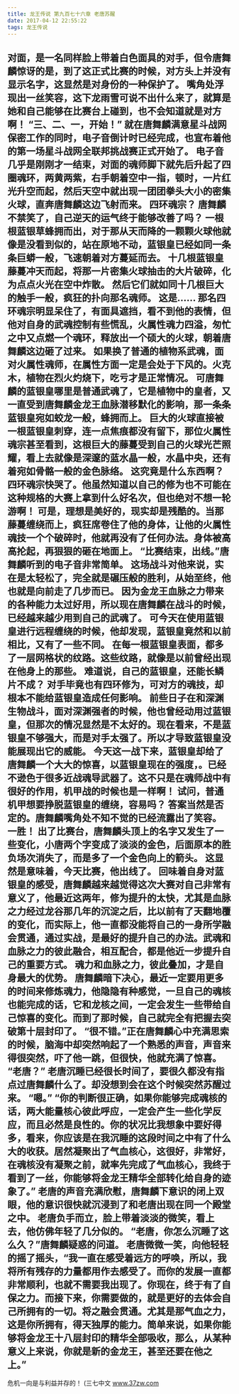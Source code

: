 ```yaml
---
title: 龙王传说 第九百七十六章 老唐苏醒
date: 2017-04-12 22:55:22
tags: 龙王传说
---
```


对面，是一名同样脸上带着白色面具的对手，但令唐舞麟惊讶的是，到了这正式比赛的时候，对方头上并没有显示名字，这显然是对身份的一种保护了。
嘴角处浮现出一丝笑容，这下龙雨雪可说不出什么来了，就算是她和自己能够在比赛台上碰到，也不会知道就是对方啊！
“三、二、一，开始！”
就在唐舞麟满意星斗战网保密工作的同时，电子音倒计时已经完成，也宣布着他的第一场星斗战网全联邦挑战赛正式开始了。
电子音几乎是刚刚才一结束，对面的魂师脚下就先后升起了四圈魂环，两黄两紫，右手朝着空中一指，顿时，一片红光升空而起，然后天空中就出现一团团拳头大小的密集火球，直奔唐舞麟这边飞射而来。
四环魂宗？
唐舞麟不禁笑了，自己逆天的运气终于能够改善了吗？
一根根蓝银草蜂拥而出，对于那从天而降的一颗颗火球他就像是没看到似的，站在原地不动，蓝银皇已经如同一条条巨蟒一般，飞速朝着对方蔓延而去。
十几根蓝银皇藤蔓冲天而起，将那一片密集火球抽击的大片破碎，化为点点火光在空中炸散。
然后它们就如同十几根巨大的触手一般，疯狂的扑向那名魂师。
这是……
那名四环魂宗明显呆住了，有面具遮挡，看不到他的表情，但他对自身的武魂控制有些慌乱，火属性魂力四溢，匆忙之中又点燃一个魂环，释放出一个硕大的火球，朝着唐舞麟这边砸了过来。
如果换了普通的植物系武魂，面对火属性魂师，在属性方面一定是会处于下风的。火克木，植物在烈火灼烧下，吃亏才是正常情况。
可唐舞麟的蓝银皇哪里是普通武魂了，它是植物中的皇者，又一直受到唐舞麟金龙王血脉潜移默化的影响，那一条条蓝银皇宛如蛟龙一般，蜂拥而上。
巨大的火球直接被一根蓝银皇刺穿，连一点焦痕都没有留下，那位火属性魂宗甚至看到，这根巨大的藤蔓受到自己的火球光芒照耀，看上去就像是深邃的蓝水晶一般，水晶中央，还有着宛如骨骼一般的金色脉络。
这究竟是什么东西啊？四环魂宗快哭了。他虽然知道以自己的修为也不可能在这种规格的大赛上拿到什么好名次，但也绝对不想一轮游啊！
可是，理想是美好的，现实却是残酷的。当那藤蔓缠绕而上，疯狂席卷住了他的身体，让他的火属性魂技一个个破碎时，他就再没有了任何办法。身体被高高抡起，再狠狠的砸在地面上。
“比赛结束，出线。”唐舞麟听到的电子音非常简单。
这场战斗对他来说，实在是太轻松了，完全就是碾压般的胜利，从始至终，他也就是向前走了几步而已。
因为金龙王血脉之力带来的各种能力太过好用，所以现在唐舞麟在战斗的时候，已经越来越少用到自己的武魂了。
可今天在使用蓝银皇进行远程缠绕的时候，他却发现，蓝银皇竟然和以前相比，又有了一些不同。
在每一根蓝银皇表面，都多了一层网格状的纹路。这些纹路，就像是以前曾经出现在他身上的那些。
难道说，自己的蓝银皇，还能长鳞片不成？
对手毕竟也有四环修为，可对方的魂技，却根本不能给蓝银皇造成任何影响。
前些日子在和深渊生物战斗，面对深渊强者的时候，他也曾经动用过蓝银皇，但那次的情况显然是不太好的。现在看来，不是蓝银皇不够强大，而是对手太强了。所以才导致蓝银皇没能展现出它的威能。
今天这一战下来，蓝银皇却给了唐舞麟一个大大的惊喜，以蓝银皇现在的强度，。已经不逊色于很多近战魂导武器了。这不只是在魂师战中有很好的作用，机甲战的时候也是一样啊！
试问，普通机甲想要挣脱蓝银皇的缠绕，容易吗？
答案当然是否定的。唐舞麟嘴角处不知不觉的已经流露出了笑容。
一胜！
出了比赛台，唐舞麟头顶上的名字又发生了一些变化，小唐两个字变成了淡淡的金色，后面原本的胜负场次消失了，而是多了一个金色向上的箭头。
这显然是意味着，今天比赛，他出线了。
回味着自身对蓝银皇的感受，唐舞麟越来越觉得这次大赛对自己非常有意义了，他最近这两年，修为提升的太快，尤其是血脉之力经过龙谷那几年的沉淀之后，比以前有了天翻地覆的变化，而实际上，他一直都没能将自己的一身所学融会贯通，通过实战，是最好的提升自己的办法。武魂和血脉之力的彼此融合，相互配合，都是他近一步提升自己的重要方式。
魂力和血脉之力，彼此叠加，才是自身最大的优势。
唐舞麟暗下决心，最近一定要用更多的时间来修炼魂力，他隐隐有种感觉，一旦自己的魂核也能完成的话，它和龙核之间，一定会发生一些带给自己惊喜的变化。而到了那时候，自己就完全有把握去突破第十层封印了。
“很不错。”正在唐舞麟心中充满思索的时候，脑海中却突然响起了一个熟悉的声音，声音来得很突然，吓了他一跳，但很快，他就充满了惊喜。
“老唐？”
老唐沉睡已经很长时间了，要很久都没有指点过唐舞麟什么了。却没想到会在这个时候突然苏醒过来。
“嗯。”
“你的判断很正确，如果你能够完成魂核的话，两大能量核心彼此呼应，一定会产生一些化学反应，而且必然是良性的。你的状况比我想象中要好得多，看来，你应该是在我沉睡的这段时间之中有了什么大的收获。居然凝聚出了气血核心，这很好，非常好，在魂核没有凝聚之前，就率先完成了气血核心，我终于看到了一丝，你能够将金龙王精华全部转化给自身的迹象了。”
老唐的声音充满欣慰，唐舞麟下意识的闭上双眼，他的意识很快就沉浸到了和老唐出现在同一个殿堂之中。
老唐负手而立，脸上带着淡淡的微笑，看上去，他仿佛年轻了几分似的。
“老唐，你怎么沉睡了这么久？”唐舞麟疑惑的问道。
老唐微微一笑，向他轻轻的摇了摇头，“我一直在感受着远方的呼唤，所以，我将所有残存的力量都用作去感受了。而你的发展一直都非常顺利，也就不需要我出现了。你现在，终于有了自保之力。而接下来，你需要做的，就是更好的去体会自己所拥有的一切。将之融会贯通。尤其是那气血之力，这是你所拥有，得天独厚的能力。简单来说，如果你能够将金龙王十八层封印的精华全部吸收，那么，从某种意义上来说，你就是新的金龙王，甚至还要在他之上。”
------------------------------------
危机一向是与利益并存的！
(三七中文 www.37zw.com
